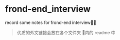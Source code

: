 # frond-end_interview

record some notes for frond-end interview👨‍💻

> 优质的外文链接会放在各个文件夹 📁内的 readme 中
